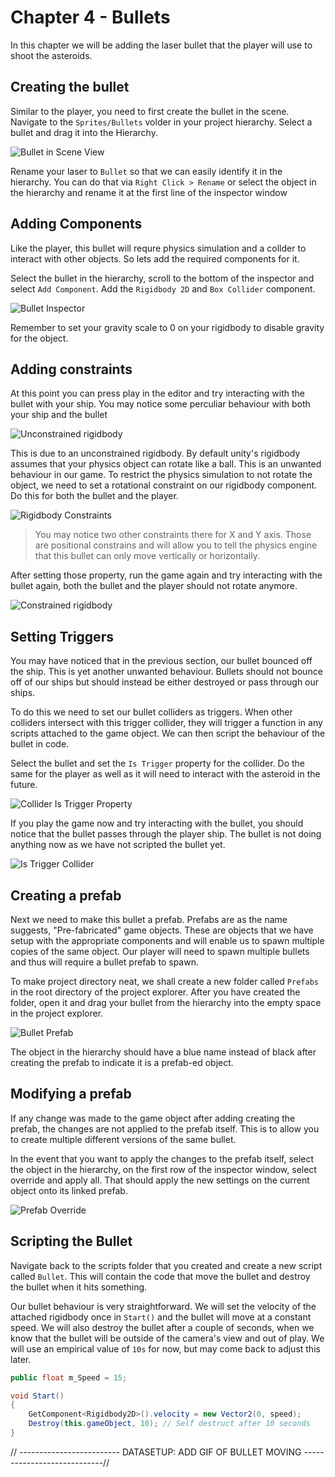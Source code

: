 # Chapter 4 - Bullets

In this chapter we will be adding the laser bullet that the player will use to shoot the asteroids.

## Creating the bullet

Similar to the player, you need to first create the bullet in the scene. Navigate to the `Sprites/Bullets` volder in your project hierarchy. Select a bullet and drag it into the Hierarchy.

![Bullet in Scene View](https://github.com/DarkDestry/Unity-GDG-Workshop/blob/master/Docs/Images/Chapter%204/LaserBulletInScene.png?raw=true)

Rename your laser to `Bullet` so that we can easily identify it in the hierarchy. You can do that via `Right Click > Rename` or select the object in the hierarchy and rename it at the first line of the inspector window

## Adding Components

Like the player, this bullet will requre physics simulation and a collder to interact with other objects. So lets add the required components for it. 

Select the bullet in the hierarchy, scroll to the bottom of the inspector and select `Add Component`. Add the `Rigidbody 2D` and `Box Collider` component.

![Bullet Inspector](https://github.com/DarkDestry/Unity-GDG-Workshop/blob/master/Docs/Images/Chapter%204/BulletInspector.png?raw=true)

Remember to set your gravity scale to 0 on your rigidbody to disable gravity for the object.

## Adding constraints

At this point you can press play in the editor and try interacting with the bullet with your ship. You may notice some perculiar behaviour with both your ship and the bullet

![Unconstrained rigidbody](https://github.com/DarkDestry/Unity-GDG-Workshop/blob/master/Docs/Images/Chapter%204/Constrains.gif?raw=true)

This is due to an unconstrained rigidbody. By default unity's rigidbody assumes that your physics object can rotate like a ball. This is an unwanted behaviour in our game. To restrict the physics simulation to not rotate the object, we need to set a rotational constraint on our rigidbody component. Do this for both the bullet and the player.

![Rigidbody Constraints](https://github.com/DarkDestry/Unity-GDG-Workshop/blob/master/Docs/Images/Chapter%204/RigidbodyConstraints.png?raw=true)

> You may notice two other constraints there for X and Y axis. Those are positional constrains and will allow you to tell the physics engine that this bullet can only move vertically or horizontally.

After setting those property, run the game again and try interacting with the bullet again, both the bullet and the player should not rotate anymore.

![Constrained rigidbody](https://github.com/DarkDestry/Unity-GDG-Workshop/blob/master/Docs/Images/Chapter%204/ConstrainedRigidbody.gif?raw=true)

## Setting Triggers

You may have noticed that in the previous section, our bullet bounced off the ship. This is yet another unwanted behaviour. Bullets should not bounce off of our ships but should instead be either destroyed or pass through our ships.

To do this we need to set our bullet colliders as triggers. When other colliders intersect with this trigger collider, they will trigger a function in any scripts attached to the game object. We can then script the behaviour of the bullet in code. 

Select the bullet and set the `Is Trigger` property for the collider. Do the same for the player as well as it will need to interact with the asteroid in the future.

![Collider Is Trigger Property](https://github.com/DarkDestry/Unity-GDG-Workshop/blob/master/Docs/Images/Chapter%204/ColliderTrigger.png?raw=true)

If you play the game now and try interacting with the bullet, you should notice that the bullet passes through the player ship. The bullet is not doing anything now as we have not scripted the bullet yet.

![Is Trigger Collider](https://github.com/DarkDestry/Unity-GDG-Workshop/blob/master/Docs/Images/Chapter%204/TriggerCollider.gif?raw=true)

## Creating a prefab

Next we need to make this bullet a prefab. Prefabs are as the name suggests, "Pre-fabricated" game objects. These are objects that we have setup with the appropriate components and will enable us to spawn multiple copies of the same object. Our player will need to spawn multiple bullets and thus will require a bullet prefab to spawn.

To make project directory neat, we shall create a new folder called `Prefabs` in the root directory of the project explorer. After you have created the folder, open it and drag your bullet from the hierarchy into the empty space in the project explorer.

![Bullet Prefab](https://github.com/DarkDestry/Unity-GDG-Workshop/blob/master/Docs/Images/Chapter%204/BulletPrefab.png?raw=true)

The object in the hierarchy should have a blue name instead of black after creating the prefab to indicate it is a prefab-ed object.

## Modifying a prefab

If any change was made to the game object after adding creating the prefab, the changes are not applied to the prefab itself. This is to allow you to create multiple different versions of the same bullet.

In the event that you want to apply the changes to the prefab itself, select the object in the hierarchy, on the first row of the inspector window, select override and apply all. That should apply the new settings on the current object onto its linked prefab.

![Prefab Override](https://github.com/DarkDestry/Unity-GDG-Workshop/blob/master/Docs/Images/Chapter%204/PrefabOverride.png?raw=true)

## Scripting the Bullet

Navigate back to the scripts folder that you created and create a new script called `Bullet`. This will contain the code that move the bullet and destroy the bullet when it hits something.

Our bullet behaviour is very straightforward. We will set the velocity of the attached rigidbody once in `Start()` and the bullet will move at a constant speed. We will also destroy the bullet after a couple of seconds, when we know that the bullet will be outside of the camera's view and out of play. We will use an empirical value of `10s` for now, but may come back to adjust this later.

```csharp
public float m_Speed = 15;

void Start()
{
    GetComponent<Rigidbody2D>().velocity = new Vector2(0, speed);
    Destroy(this.gameObject, 10); // Self destruct after 10 seconds
}
```





// ------------------------- DATASETUP: ADD GIF OF BULLET MOVING ----------------------------//